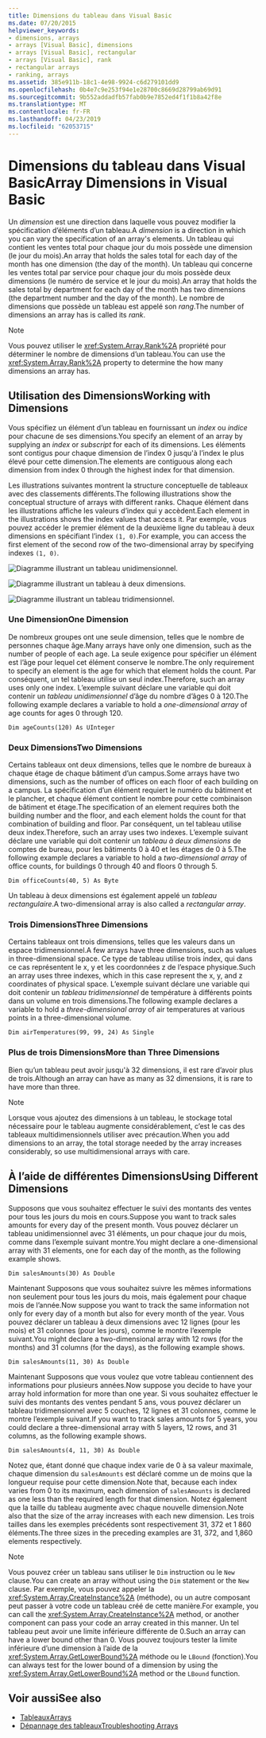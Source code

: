 ```yaml
---
title: Dimensions du tableau dans Visual Basic
ms.date: 07/20/2015
helpviewer_keywords:
- dimensions, arrays
- arrays [Visual Basic], dimensions
- arrays [Visual Basic], rectangular
- arrays [Visual Basic], rank
- rectangular arrays
- ranking, arrays
ms.assetid: 385e911b-18c1-4e98-9924-c6d279101dd9
ms.openlocfilehash: 0b4e7c9e253f94e1e28700c8669d28799ab69d91
ms.sourcegitcommit: 9b552addadfb57fab0b9e7852ed4f1f1b8a42f8e
ms.translationtype: MT
ms.contentlocale: fr-FR
ms.lasthandoff: 04/23/2019
ms.locfileid: "62053715"
---
```

# <a name="array-dimensions-in-visual-basic"></a><span data-ttu-id="816ee-102">Dimensions du tableau dans Visual Basic</span><span class="sxs-lookup"><span data-stu-id="816ee-102">Array Dimensions in Visual Basic</span></span>
<span data-ttu-id="816ee-103">Un *dimension* est une direction dans laquelle vous pouvez modifier la spécification d’éléments d’un tableau.</span><span class="sxs-lookup"><span data-stu-id="816ee-103">A *dimension* is a direction in which you can vary the specification of an array's elements.</span></span> <span data-ttu-id="816ee-104">Un tableau qui contient les ventes total pour chaque jour du mois possède une dimension (le jour du mois).</span><span class="sxs-lookup"><span data-stu-id="816ee-104">An array that holds the sales total for each day of the month has one dimension (the day of the month).</span></span> <span data-ttu-id="816ee-105">Un tableau qui concerne les ventes total par service pour chaque jour du mois possède deux dimensions (le numéro de service et le jour du mois).</span><span class="sxs-lookup"><span data-stu-id="816ee-105">An array that holds the sales total by department for each day of the month has two dimensions (the department number and the day of the month).</span></span> <span data-ttu-id="816ee-106">Le nombre de dimensions que possède un tableau est appelé son *rang*.</span><span class="sxs-lookup"><span data-stu-id="816ee-106">The number of dimensions an array has is called its *rank*.</span></span>  
  
> [!NOTE]
>  <span data-ttu-id="816ee-107">Vous pouvez utiliser le <xref:System.Array.Rank%2A> propriété pour déterminer le nombre de dimensions d’un tableau.</span><span class="sxs-lookup"><span data-stu-id="816ee-107">You can use the <xref:System.Array.Rank%2A> property to determine the how many dimensions an array has.</span></span>  
  
## <a name="working-with-dimensions"></a><span data-ttu-id="816ee-108">Utilisation des Dimensions</span><span class="sxs-lookup"><span data-stu-id="816ee-108">Working with Dimensions</span></span>  
 <span data-ttu-id="816ee-109">Vous spécifiez un élément d’un tableau en fournissant un *index* ou *indice* pour chacune de ses dimensions.</span><span class="sxs-lookup"><span data-stu-id="816ee-109">You specify an element of an array by supplying an *index* or *subscript* for each of its dimensions.</span></span> <span data-ttu-id="816ee-110">Les éléments sont contigus pour chaque dimension de l’index 0 jusqu'à l’index le plus élevé pour cette dimension.</span><span class="sxs-lookup"><span data-stu-id="816ee-110">The elements are contiguous along each dimension from index 0 through the highest index for that dimension.</span></span>  
  
 <span data-ttu-id="816ee-111">Les illustrations suivantes montrent la structure conceptuelle de tableaux avec des classements différents.</span><span class="sxs-lookup"><span data-stu-id="816ee-111">The following illustrations show the conceptual structure of arrays with different ranks.</span></span> <span data-ttu-id="816ee-112">Chaque élément dans les illustrations affiche les valeurs d’index qui y accèdent.</span><span class="sxs-lookup"><span data-stu-id="816ee-112">Each element in the illustrations shows the index values that access it.</span></span> <span data-ttu-id="816ee-113">Par exemple, vous pouvez accéder le premier élément de la deuxième ligne du tableau à deux dimensions en spécifiant l’index `(1, 0)`.</span><span class="sxs-lookup"><span data-stu-id="816ee-113">For example, you can access the first element of the second row of the two-dimensional array by specifying indexes `(1, 0)`.</span></span>  
  
 ![Diagramme illustrant un tableau unidimensionnel.](./media/array-dimensions/one-dimensional-array.gif)  
  
 ![Diagramme illustrant un tableau à deux dimensions.](./media/array-dimensions/two-dimensional-array.gif)  
  
 ![Diagramme illustrant un tableau tridimensionnel.](./media/array-dimensions/three-dimensional-array.gif)  
  
### <a name="one-dimension"></a><span data-ttu-id="816ee-117">Une Dimension</span><span class="sxs-lookup"><span data-stu-id="816ee-117">One Dimension</span></span>  
 <span data-ttu-id="816ee-118">De nombreux groupes ont une seule dimension, telles que le nombre de personnes chaque âge.</span><span class="sxs-lookup"><span data-stu-id="816ee-118">Many arrays have only one dimension, such as the number of people of each age.</span></span> <span data-ttu-id="816ee-119">La seule exigence pour spécifier un élément est l’âge pour lequel cet élément conserve le nombre.</span><span class="sxs-lookup"><span data-stu-id="816ee-119">The only requirement to specify an element is the age for which that element holds the count.</span></span> <span data-ttu-id="816ee-120">Par conséquent, un tel tableau utilise un seul index.</span><span class="sxs-lookup"><span data-stu-id="816ee-120">Therefore, such an array uses only one index.</span></span> <span data-ttu-id="816ee-121">L’exemple suivant déclare une variable qui doit contenir un *tableau unidimensionnel* d’âge du nombre d’âges 0 à 120.</span><span class="sxs-lookup"><span data-stu-id="816ee-121">The following example declares a variable to hold a *one-dimensional array* of age counts for ages 0 through 120.</span></span>  
  
```  
Dim ageCounts(120) As UInteger  
```  
  
### <a name="two-dimensions"></a><span data-ttu-id="816ee-122">Deux Dimensions</span><span class="sxs-lookup"><span data-stu-id="816ee-122">Two Dimensions</span></span>  
 <span data-ttu-id="816ee-123">Certains tableaux ont deux dimensions, telles que le nombre de bureaux à chaque étage de chaque bâtiment d’un campus.</span><span class="sxs-lookup"><span data-stu-id="816ee-123">Some arrays have two dimensions, such as the number of offices on each floor of each building on a campus.</span></span> <span data-ttu-id="816ee-124">La spécification d’un élément requiert le numéro du bâtiment et le plancher, et chaque élément contient le nombre pour cette combinaison de bâtiment et étage.</span><span class="sxs-lookup"><span data-stu-id="816ee-124">The specification of an element requires both the building number and the floor, and each element holds the count for that combination of building and floor.</span></span> <span data-ttu-id="816ee-125">Par conséquent, un tel tableau utilise deux index.</span><span class="sxs-lookup"><span data-stu-id="816ee-125">Therefore, such an array uses two indexes.</span></span> <span data-ttu-id="816ee-126">L’exemple suivant déclare une variable qui doit contenir un *tableau à deux dimensions* de comptes de bureau, pour les bâtiments 0 à 40 et les étages de 0 à 5.</span><span class="sxs-lookup"><span data-stu-id="816ee-126">The following example declares a variable to hold a *two-dimensional array* of office counts, for buildings 0 through 40 and floors 0 through 5.</span></span>  
  
```  
Dim officeCounts(40, 5) As Byte  
```  
  
 <span data-ttu-id="816ee-127">Un tableau à deux dimensions est également appelé un *tableau rectangulaire*.</span><span class="sxs-lookup"><span data-stu-id="816ee-127">A two-dimensional array is also called a *rectangular array*.</span></span>  
  
### <a name="three-dimensions"></a><span data-ttu-id="816ee-128">Trois Dimensions</span><span class="sxs-lookup"><span data-stu-id="816ee-128">Three Dimensions</span></span>  
 <span data-ttu-id="816ee-129">Certains tableaux ont trois dimensions, telles que les valeurs dans un espace tridimensionnel.</span><span class="sxs-lookup"><span data-stu-id="816ee-129">A few arrays have three dimensions, such as values in three-dimensional space.</span></span> <span data-ttu-id="816ee-130">Ce type de tableau utilise trois index, qui dans ce cas représentent le x, y et les coordonnées z de l’espace physique.</span><span class="sxs-lookup"><span data-stu-id="816ee-130">Such an array uses three indexes, which in this case represent the x, y, and z coordinates of physical space.</span></span> <span data-ttu-id="816ee-131">L’exemple suivant déclare une variable qui doit contenir un *tableau tridimensionnel* de température à différents points dans un volume en trois dimensions.</span><span class="sxs-lookup"><span data-stu-id="816ee-131">The following example declares a variable to hold a *three-dimensional array* of air temperatures at various points in a three-dimensional volume.</span></span>  
  
```  
Dim airTemperatures(99, 99, 24) As Single  
```  
  
### <a name="more-than-three-dimensions"></a><span data-ttu-id="816ee-132">Plus de trois Dimensions</span><span class="sxs-lookup"><span data-stu-id="816ee-132">More than Three Dimensions</span></span>  
 <span data-ttu-id="816ee-133">Bien qu’un tableau peut avoir jusqu'à 32 dimensions, il est rare d’avoir plus de trois.</span><span class="sxs-lookup"><span data-stu-id="816ee-133">Although an array can have as many as 32 dimensions, it is rare to have more than three.</span></span>  
  
> [!NOTE]
>  <span data-ttu-id="816ee-134">Lorsque vous ajoutez des dimensions à un tableau, le stockage total nécessaire pour le tableau augmente considérablement, c’est le cas des tableaux multidimensionnels utiliser avec précaution.</span><span class="sxs-lookup"><span data-stu-id="816ee-134">When you add dimensions to an array, the total storage needed by the array increases considerably, so use multidimensional arrays with care.</span></span>  
  
## <a name="using-different-dimensions"></a><span data-ttu-id="816ee-135">À l’aide de différentes Dimensions</span><span class="sxs-lookup"><span data-stu-id="816ee-135">Using Different Dimensions</span></span>  
 <span data-ttu-id="816ee-136">Supposons que vous souhaitez effectuer le suivi des montants des ventes pour tous les jours du mois en cours.</span><span class="sxs-lookup"><span data-stu-id="816ee-136">Suppose you want to track sales amounts for every day of the present month.</span></span> <span data-ttu-id="816ee-137">Vous pouvez déclarer un tableau unidimensionnel avec 31 éléments, un pour chaque jour du mois, comme dans l’exemple suivant montre.</span><span class="sxs-lookup"><span data-stu-id="816ee-137">You might declare a one-dimensional array with 31 elements, one for each day of the month, as the following example shows.</span></span>  
  
```  
Dim salesAmounts(30) As Double  
```  
  
 <span data-ttu-id="816ee-138">Maintenant Supposons que vous souhaitez suivre les mêmes informations non seulement pour tous les jours du mois, mais également pour chaque mois de l’année.</span><span class="sxs-lookup"><span data-stu-id="816ee-138">Now suppose you want to track the same information not only for every day of a month but also for every month of the year.</span></span> <span data-ttu-id="816ee-139">Vous pouvez déclarer un tableau à deux dimensions avec 12 lignes (pour les mois) et 31 colonnes (pour les jours), comme le montre l’exemple suivant.</span><span class="sxs-lookup"><span data-stu-id="816ee-139">You might declare a two-dimensional array with 12 rows (for the months) and 31 columns (for the days), as the following example shows.</span></span>  
  
```  
Dim salesAmounts(11, 30) As Double  
```  
  
 <span data-ttu-id="816ee-140">Maintenant Supposons que vous voulez que votre tableau contiennent des informations pour plusieurs années.</span><span class="sxs-lookup"><span data-stu-id="816ee-140">Now suppose you decide to have your array hold information for more than one year.</span></span> <span data-ttu-id="816ee-141">Si vous souhaitez effectuer le suivi des montants des ventes pendant 5 ans, vous pouvez déclarer un tableau tridimensionnel avec 5 couches, 12 lignes et 31 colonnes, comme le montre l’exemple suivant.</span><span class="sxs-lookup"><span data-stu-id="816ee-141">If you want to track sales amounts for 5 years, you could declare a three-dimensional array with 5 layers, 12 rows, and 31 columns, as the following example shows.</span></span>  
  
```  
Dim salesAmounts(4, 11, 30) As Double  
```  
  
 <span data-ttu-id="816ee-142">Notez que, étant donné que chaque index varie de 0 à sa valeur maximale, chaque dimension du `salesAmounts` est déclaré comme un de moins que la longueur requise pour cette dimension.</span><span class="sxs-lookup"><span data-stu-id="816ee-142">Note that, because each index varies from 0 to its maximum, each dimension of `salesAmounts` is declared as one less than the required length for that dimension.</span></span> <span data-ttu-id="816ee-143">Notez également que la taille du tableau augmente avec chaque nouvelle dimension.</span><span class="sxs-lookup"><span data-stu-id="816ee-143">Note also that the size of the array increases with each new dimension.</span></span> <span data-ttu-id="816ee-144">Les trois tailles dans les exemples précédents sont respectivement 31, 372 et 1 860 éléments.</span><span class="sxs-lookup"><span data-stu-id="816ee-144">The three sizes in the preceding examples are 31, 372, and 1,860 elements respectively.</span></span>  
  
> [!NOTE]
>  <span data-ttu-id="816ee-145">Vous pouvez créer un tableau sans utiliser le `Dim` instruction ou le `New` clause.</span><span class="sxs-lookup"><span data-stu-id="816ee-145">You can create an array without using the `Dim` statement or the `New` clause.</span></span> <span data-ttu-id="816ee-146">Par exemple, vous pouvez appeler la <xref:System.Array.CreateInstance%2A> (méthode), ou un autre composant peut passer à votre code un tableau créé de cette manière.</span><span class="sxs-lookup"><span data-stu-id="816ee-146">For example, you can call the <xref:System.Array.CreateInstance%2A> method, or another component can pass your code an array created in this manner.</span></span> <span data-ttu-id="816ee-147">Un tel tableau peut avoir une limite inférieure différente de 0.</span><span class="sxs-lookup"><span data-stu-id="816ee-147">Such an array can have a lower bound other than 0.</span></span> <span data-ttu-id="816ee-148">Vous pouvez toujours tester la limite inférieure d’une dimension à l’aide de la <xref:System.Array.GetLowerBound%2A> méthode ou le `LBound` (fonction).</span><span class="sxs-lookup"><span data-stu-id="816ee-148">You can always test for the lower bound of a dimension by using the <xref:System.Array.GetLowerBound%2A> method or the `LBound` function.</span></span>  
  
## <a name="see-also"></a><span data-ttu-id="816ee-149">Voir aussi</span><span class="sxs-lookup"><span data-stu-id="816ee-149">See also</span></span>

- [<span data-ttu-id="816ee-150">Tableaux</span><span class="sxs-lookup"><span data-stu-id="816ee-150">Arrays</span></span>](../../../../visual-basic/programming-guide/language-features/arrays/index.md)
- [<span data-ttu-id="816ee-151">Dépannage des tableaux</span><span class="sxs-lookup"><span data-stu-id="816ee-151">Troubleshooting Arrays</span></span>](../../../../visual-basic/programming-guide/language-features/arrays/troubleshooting-arrays.md)
